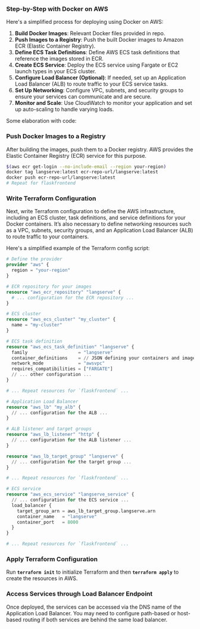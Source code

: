 ### **Step-by-Step with Docker on AWS**

Here's a simplified process for deploying using Docker on AWS:

1. **Build Docker Images**: Relevant Docker files provided in repo. 
2. **Push Images to a Registry**: Push the built Docker images to Amazon ECR (Elastic Container Registry).
3. **Define ECS Task Definitions**: Define AWS ECS task definitions that reference the images stored in ECR.
4. **Create ECS Service**: Deploy the ECS service using Fargate or EC2 launch types in your ECS cluster.
5. **Configure Load Balancer (Optional)**: If needed, set up an Application Load Balancer (ALB) to route traffic to your ECS service tasks.
6. **Set Up Networking**: Configure VPC, subnets, and security groups to ensure your services can communicate and are secure.
7. **Monitor and Scale**: Use CloudWatch to monitor your application and set up auto-scaling to handle varying loads.

Some elaboration with code:

### **Push Docker Images to a Registry**

After building the images, push them to a Docker registry. AWS provides the Elastic Container Registry (ECR) service for this purpose.

```bash
$(aws ecr get-login --no-include-email --region your-region)
docker tag langserve:latest ecr-repo-url/langserve:latest
docker push ecr-repo-url/langserve:latest
# Repeat for flaskfrontend
```

### **Write Terraform Configuration**

Next, write Terraform configuration to define the AWS infrastructure, including an ECS cluster, task definitions, and service definitions for your Docker containers. It’s also necessary to define networking resources such as a VPC, subnets, security groups, and an Application Load Balancer (ALB) to route traffic to your containers.

Here's a simplified example of the Terraform config script:

```terraform
# Define the provider
provider "aws" {
  region = "your-region"
}

# ECR repository for your images
resource "aws_ecr_repository" "langserve" {
  # ... configuration for the ECR repository ...
}

# ECS cluster
resource "aws_ecs_cluster" "my_cluster" {
  name = "my-cluster"
}

# ECS task definition
resource "aws_ecs_task_definition" "langserve" {
  family                   = "langserve"
  container_definitions    = // JSON defining your containers and images from ECR
  network_mode             = "awsvpc"
  requires_compatibilities = ["FARGATE"]
  // ... other configuration ...
}

# ... Repeat resources for `flaskfrontend` ...

# Application Load Balancer
resource "aws_lb" "my_alb" {
  // ... configuration for the ALB ...
}

# ALB listener and target groups
resource "aws_lb_listener" "http" {
  // ... configuration for the ALB listener ...
}

resource "aws_lb_target_group" "langserve" {
  // ... configuration for the target group ...
}

# ... Repeat resources for `flaskfrontend` ...

# ECS service
resource "aws_ecs_service" "langserve_service" {
  // ... configuration for the ECS service ...
  load_balancer {
    target_group_arn = aws_lb_target_group.langserve.arn
    container_name   = "langserve"
    container_port   = 8000
  }
}

# ... Repeat resources for `flaskfrontend` ...
```

### **Apply Terraform Configuration**

Run **`terraform init`** to initialize Terraform and then **`terraform apply`** to create the resources in AWS.

### **Access Services through Load Balancer Endpoint**

Once deployed, the services can be accessed via the DNS name of the Application Load Balancer. You may need to configure path-based or host-based routing if both services are behind the same load balancer.